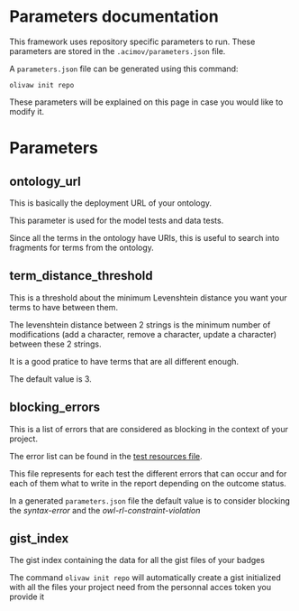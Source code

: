 # Parameters documentation

This framework uses repository specific parameters to run. These parameters are stored in the `.acimov/parameters.json` file.

A `parameters.json` file can be generated using this command:

```shell
olivaw init repo
```

These parameters will be explained on this page in case you would like to modify it.

# Parameters

## ontology_url

This is basically the deployment URL of your ontology.

This parameter is used for the model tests and data tests.

Since all the terms in the ontology have URIs, this is useful to search into fragments for terms from the ontology.

## term_distance_threshold

This is a threshold about the minimum Levenshtein distance you want your terms to have between them.

The levenshtein distance between 2 strings is the minimum number of modifications (add a character, remove a character, update a character) between these 2 strings.

It is a good pratice to have terms that are all different enough.

The default value is 3.

## blocking_errors

This is a list of errors that are considered as blocking in the context of your project.

The error list can be found in the [test resources file](../olivaw/constants/tests-resources.json).

This file represents for each test the different errors that can occur and for each of them what to write in the report depending on the outcome status.

In a generated `parameters.json` file the default value is to consider blocking the *syntax-error* and the *owl-rl-constraint-violation*

## gist_index

The gist index containing the data for all the gist files of your badges

The command `olivaw init repo` will automatically create a gist initialized with all the files your project need from the personnal acces token you provide it
